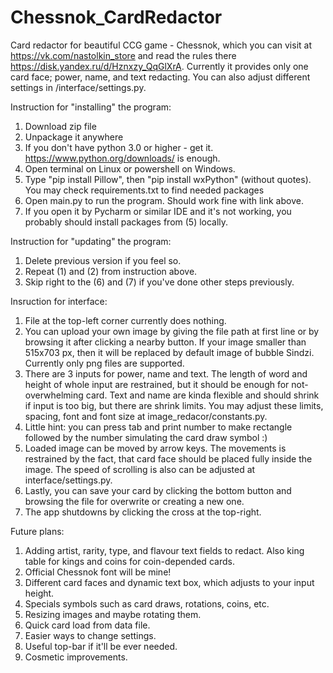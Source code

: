 # Chessnok_CardRedactor
Card redactor for beautiful CCG game - Chessnok, which you can visit at https://vk.com/nastolkin_store and read the rules there https://disk.yandex.ru/d/Hznxzy_QqGlXrA.
Currently it provides only one card face; power, name, and text redacting. You can also adjust different settings in /interface/settings.py.

Instruction for "installing" the program:
1. Download zip file
2. Unpackage it anywhere
3. If you don't have python 3.0 or higher - get it. https://www.python.org/downloads/ is enough.
4. Open terminal on Linux or powershell on Windows.
5. Type "pip install Pillow", then "pip install wxPython" (without quotes). You may check requirements.txt to find needed packages
6. Open main.py to run the program. Should work fine with link above.
7. If you open it by Pycharm or similar IDE and it's not working, you probably should install packages from (5) locally.

Instruction for "updating" the program:
1. Delete previous version if you feel so.
2. Repeat (1) and (2) from instruction above.
3. Skip right to the (6) and (7) if you've done other steps previously.

Insruction for interface:
1. File at the top-left corner currently does nothing.
2. You can upload your own image by giving the file path at first line or by browsing it after clicking a nearby button. If your image smaller than 515х703 px, then it will be replaced by default image of bubble Sindzi. Currently only png files are supported.
3. There are 3 inputs for power, name and text. The length of word and height of whole input are restrained, but it should be enough for not-overwhelming card. Text and name are kinda flexible and should shrink if input is too big, but there are shrink limits. You may adjust these limits, spacing, font and font size at image_redacor/constants.py.
4. Little hint: you can press tab and print number to make rectangle followed by the number simulating the card draw symbol :)
5. Loaded image can be moved by arrow keys. The movements is restrained by the fact, that card face should be placed fully inside the image. The speed of scrolling is also can be adjusted at interface/settings.py.
6. Lastly, you can save your card by clicking the bottom button and browsing the file for overwrite or creating a new one.
7. The app shutdowns by clicking the cross at the top-right.

Future plans:
1. Adding artist, rarity, type, and flavour text fields to redact. Also king table for kings and coins for coin-depended cards.
2. Official Chessnok font will be mine!
3. Different card faces and dynamic text box, which adjusts to your input height.
4. Specials symbols such as card draws, rotations, coins, etc.
5. Resizing images and maybe rotating them.
6. Quick card load from data file.
7. Easier ways to change settings.
8. Useful top-bar if it'll be ever needed.
9. Cosmetic improvements.

